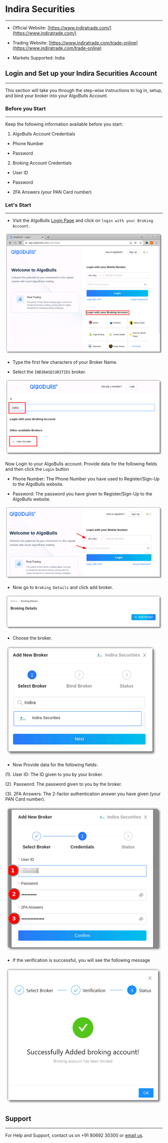 # Indira Securities
---

* Official Website: [https://www.indiratrade.com/](https://www.indiratrade.com/)

* Trading Website: [https://www.indiratrade.com/trade-online](https://www.indiratrade.com/trade-online)

* Markets Supported: India

## Login and Set up your Indira Securities Account 
---
This section will take you through the step-wise instructions to log in, setup, and bind your broker into your AlgoBulls Account.

### Before you Start
---
Keep the following information available before you start:

1) AlgoBulls Account Credentials

* Phone Number

* Password

2) Broking Account Credentials

* User ID

* Password

* 2FA Answers (your PAN Card number)

### Let's Start
---
* Visit the AlgoBulls [Login Page](https://app.algobulls.com/user/login) and click on `login with your Broking Account`.

[ ![Indira](imgs/algo_home.png "Click to Enlarge or Ctrl+Click to open in a new Tab") ](imgs/algo_home.png)

* Type the first few characters of your Broker Name.

* Select the `INDIRASECURITIES` broker.

[ ![Indira](imgs/indirasecurities/indira_login.png "Click to Enlarge or Ctrl+Click to open in a new Tab") ](imgs/indirasecurities/indira_login.png)

Now Login to your AlgoBulls account. Provide data for the following fields and then click the `Login` button

* Phone Number: The Phone Number you have used to Register/Sign-Up to the AlgoBulls website.

* Password: The password you have given to Register/Sign-Up to the AlgoBulls website.

[ ![Indira](imgs/sign-in-2.png "Click to Enlarge or Ctrl+Click to open in a new Tab") ](imgs/sign-in-2.png)

* Now go to `Broking Details` and click add broker.

[ ![IIFL](imgs/brokingdetails.png "Click to Enlarge or Ctrl+Click to open in a new Tab") ](imgs/brokingdetails.png)

* Choose the broker.

[ ![Acagarwal](imgs/indirasecurities/indira_selectbroker.png "Click to Enlarge or Ctrl+Click to open in a new Tab") ](imgs/indirasecurities/indira_selectbroker.png)

* Now Provide data for the following fields:

(1). User ID: The ID given to you by your broker.

(2). Password: The password given to you by the broker.

(3). 2FA Answers: The 2-factor authentication answer you have given (your PAN Card number).

[ ![Indira](imgs/indirasecurities/indira_credentials.png "Click to Enlarge or Ctrl+Click to open in a new Tab") ](imgs/indirasecurities/indira_credentials.png)

* If the verification is successful, you will see the following message

[ ![Indira](imgs/success_login.png "Click to Enlarge or Ctrl+Click to open in a new Tab") ](imgs/success_login.png)

## Support
---
For Help and Support, contact us on +91 80692 30300 or [email us](mailto:support@algobulls.com).
